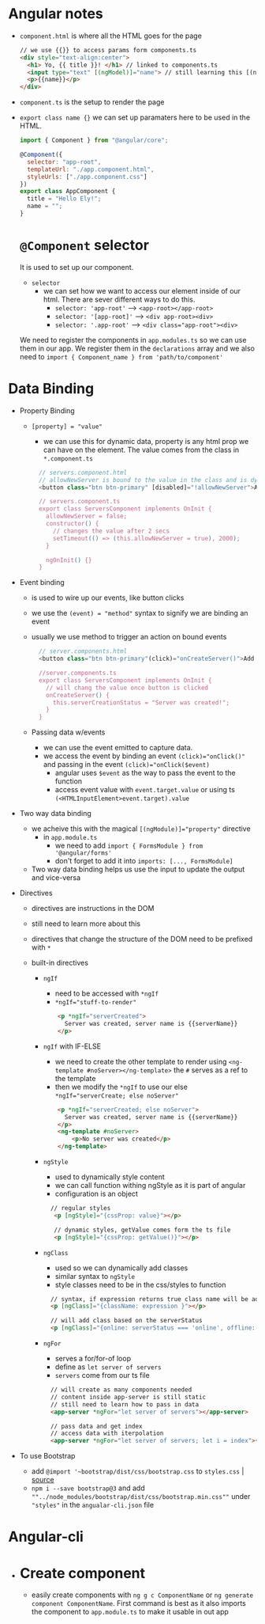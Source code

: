 # Angular notes

* `component.html` is where all the HTML goes for the page
  ```html
  // we use {{}} to access params form components.ts
  <div style="text-align:center">
    <h1> Yo, {{ title }}! </h1> // linked to components.ts
    <input type="text" [(ngModel)]="name"> // still learning this [(ngModel)]
    <p>{{name}}</p>
  </div>
  ```
* `component.ts` is the setup to render the page

* `export class name {}` we can set up paramaters here to be used in the HTML.

  ```javascript
  import { Component } from "@angular/core";

  @Component({
    selector: "app-root",
    templateUrl: "./app.component.html",
    styleUrls: ["./app.component.css"]
  })
  export class AppComponent {
    title = "Hello Ely!";
    name = "";
  }
  ```

  # `@Component` selector

  It is used to set up our component.

  * `selector`
    * we can set how we want to access our element inside of our html. There are sever different ways to do this.
      * `selector: 'app-root'` --> `<app-root></app-root>`
      * `selector: '[app-root]'` --> `<div app-root><div>`
      * `selector: '.app-root'` --> `<div class="app-root"><div>`

  We need to register the components in `app.modules.ts` so we can use them in our app. We register them in the `declarations` array and we also need to `import { Component_name } from 'path/to/component'`

# Data Binding

* Property Binding

  * `[property] = "value"`

    * we can use this for dynamic data, property is any html prop we can have on the element. The value comes from the class in `*.component.ts`

    ```javascript
      // servers.component.html
      // allowNewServer is bound to the value in the class and is dynamic
      <button class="btn btn-primary" [disabled]="!allowNewServer">Add Server<\/button>

      // servers.component.ts
      export class ServersComponent implements OnInit {
        allowNewServer = false;
        constructor() {
          // changes the value after 2 secs
          setTimeout(() => (this.allowNewServer = true), 2000);
        }

        ngOnInit() {}
      }
    ```

* Event binding

  * is used to wire up our events, like button clicks
  * we use the `(event) = "method"` syntax to signify we are binding an event
  * usually we use method to trigger an action on bound events

    ```javascript
      // server.components.html
      <button class="btn btn-primary"(click)="onCreateServer()">Add Server<\/button>

      //server.components.ts
      export class ServersComponent implements OnInit {
        // will chang the value once button is clicked
        onCreateServer() {
          this.serverCreationStatus = "Server was created!";
        }
      }
    ```

  * Passing data w/events
    * we can use the event emitted to capture data.
    * we access the event by binding an event `(click)="onClick()"` and passing in the event `(click)="onClick($event)`
      * angular uses `$event` as the way to pass the event to the function
      * access event value with `event.target.value` or using ts `(<HTMLInputElement>event.target).value`

* Two way data binding

  * we acheive this with the magical `[(ngModule)]="property"` directive
    * in `app.module.ts`
      * we need to add `import { FormsModule } from '@angular/forms'`
      * don't forget to add it into `imports: [..., FormsModule]`
  * Two way data binding helps us use the input to update the output and vice-versa

* Directives

  * directives are instructions in the DOM
  * still need to learn more about this
  * directives that change the structure of the DOM need to be prefixed with `*`
  * built-in directives

    * `ngIf`
      * need to be accessed with `*ngIf`
      * `*ngIf="stuff-to-render"`
      ```html
          <p *ngIf="serverCreated">
            Server was created, server name is {{serverName}}
          </p>
      ```
    * `ngIf` with IF-ELSE
      * we need to create the other template to render using `<ng-template #noServer></ng-template>` the `#` serves as a ref to the template
      * then we modify the `*ngIf` to use our else `*ngIf="serverCreate; else noServer"`
      ```html
          <p *ngIf="serverCreated; else noServer">
            Server was created, server name is {{serverName}}
          </p>
          <ng-template #noServer>
              <p>No server was created</p>
          </ng-template>
      ```
    * `ngStyle`

      * used to dynamically style content
      * we can call function withing ngStyle as it is part of angular
      * configuration is an object

      ```html
        // regular styles
         <p [ngStyle]="{cssProp: value}"></p>

         // dynamic styles, getValue comes form the ts file
         <p [ngStyle]="{cssProp: getValue()}"></p>
      ```

    * `ngClass`

      * used so we can dynamically add classes
      * similar syntax to `ngStyle`
      * style classes need to be in the css/styles to function

      ```html
        // syntax, if expression returns true class name will be added
        <p [ngClass]="{className: expression }"></p>

        // will add class based on the serverStatus
        <p [ngClass]="{online: serverStatus === 'online', offline: serverStatus === 'offline }"></p>
      ```

    * `ngFor`

      * serves a for/for-of loop
      * define as `let server of servers`
      * `servers` come from our ts file

      ```html
        // will create as many components needed
        // content inside app-server is still static
        // still need to learn how to pass in data
        <app-server *ngFor="let server of servers"></app-server>

        // pass data and get index
        // access data with iterpolation
        <app-server *ngFor="let server of servers; let i = index">{{server}}</app-server>

      ```

* To use Bootstrap
  * add `@import '~bootstrap/dist/css/bootstrap.css` to `styles.css` | [source](https://medium.com/codingthesmartway-com-blog/building-an-angular-5-project-with-bootstrap-4-and-firebase-4504ff7717c1)
  * `npm i --save bootstrap@3` and add `""../node_modules/bootstrap/dist/css/bootstrap.min.css""` under `"styles"` in the `angualar-cli.json` file

# Angular-cli

* # Create component
  * easily create components with `ng g c ComponentName` or `ng generate component ComponentName`. First command is best as it also imports the component to `app.module.ts` to make it usable in out app
